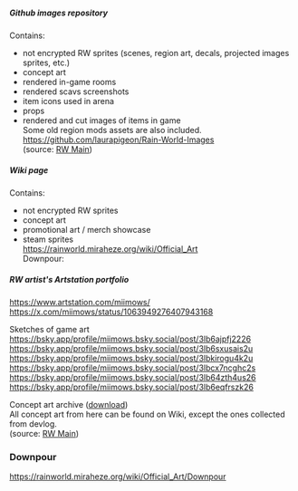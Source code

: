 ##### Github images repository  
Contains:  
- not encrypted RW sprites (scenes, region art, decals, projected images sprites, etc.)  
- concept art  
- rendered in-game rooms  
- rendered scavs screenshots  
- item icons used in arena  
- props  
- rendered and cut images of items in game  
Some old region mods assets are also included.  
https://github.com/laurapigeon/Rain-World-Images  
(source: [RW Main](https://discord.com/channels/291184728944410624/318989555426525184/896710689685647370))

##### Wiki page  
Contains:  
- not encrypted RW sprites  
- concept art  
- promotional art / merch showcase  
- steam sprites  
https://rainworld.miraheze.org/wiki/Official_Art  
Downpour:   
##### RW artist's Artstation portfolio  
https://www.artstation.com/miimows/  
https://x.com/miimows/status/1063949276407943168

Sketches of game art  
https://bsky.app/profile/miimows.bsky.social/post/3lb6ajpfj2226  
https://bsky.app/profile/miimows.bsky.social/post/3lb6sxusais2u  
https://bsky.app/profile/miimows.bsky.social/post/3lbkirogu4k2u  
https://bsky.app/profile/miimows.bsky.social/post/3lbcx7ncghc2s  
https://bsky.app/profile/miimows.bsky.social/post/3lb64zth4us26  
https://bsky.app/profile/miimows.bsky.social/post/3lb6eqfrszk26

Concept art archive ([download](https://nqywadcmwusjqlrg.public.blob.vercel-storage.com/notes/files/game-contents/Concept_art-XoTxWOXLmw58AGPfXhVcFF0AkYhWNm.zip))  
All concept art from here can be found on Wiki, except the ones collected from devlog.  
(source: [RW Main](https://discord.com/channels/291184728944410624/296133304632213504/1074424844097171466))  
### Downpour  
https://rainworld.miraheze.org/wiki/Official_Art/Downpour
